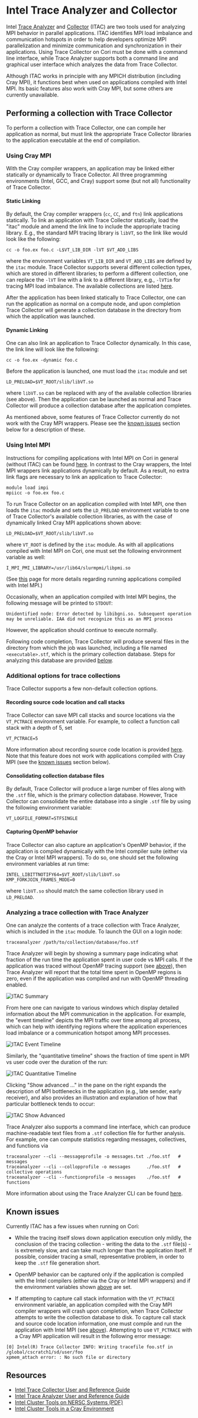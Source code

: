 # Intel Trace Analyzer and Collector

Intel [Trace
Analyzer](https://software.intel.com/en-us/ita-user-and-reference-guide) and
[Collector](https://software.intel.com/en-us/itc-user-and-reference-guide)
(ITAC) are two tools used for analyzing MPI behavior in parallel applications.
ITAC identifies MPI load imbalance and communication hotspots in order to help
developers optimize MPI parallelization and minimize communication and
synchronization in their applications. Using Trace Collector on Cori must be
done with a command line interface, while Trace Analyzer supports both a
command line and graphical user interface which analyzes the data from Trace
Collector.

Although ITAC works in principle with any MPICH distribution (including Cray
MPI), it functions best when used on applications compiled with Intel MPI. Its
basic features also work with Cray MPI, but some others are currently
unavailable.

## Performing a collection with Trace Collector

To perform a collection with Trace Collector, one can compile her application
as normal, but must link the appropriate Trace Collector libraries to the
application executable at the end of compilation.

### Using Cray MPI

With the Cray compiler wrappers, an application may be linked either statically
or dynamically to Trace Collector. All three programming environments (Intel,
GCC, and Cray) support some (but not all) functionality of Trace Collector.

#### Static Linking

By default, the Cray compiler wrappers (`cc`, `CC`, and `ftn`) link
applications statically. To link an application with Trace Collector
statically, load the "itac" module and amend the link line to include the
appropriate tracing library. E.g., the standard MPI tracing library is `libVT`,
so the link like would look like the following:

```console
cc -o foo.ex foo.c -L$VT_LIB_DIR -lVT $VT_ADD_LIBS
```

where the environment variables `VT_LIB_DIR` and `VT_ADD_LIBS` are defined by
the `itac` module. Trace Collector supports several different collection types,
which are stored in different libraries; to perform a different collection, one
can replace the `-lVT` line with a link to a different library, e.g., `-lVTim`
for tracing MPI load imbalance. The available collections are listed
[here](https://software.intel.com/en-us/node/561272).

After the application has been linked statically to Trace Collector, one can
run the application as normal on a compute node, and upon completion Trace
Collector will generate a collection database in the directory from which the
application was launched.

#### Dynamic Linking

One can also link an application to Trace Collector dynamically. In this case,
the link line will look like the following:

```console
cc -o foo.ex -dynamic foo.c
```

Before the application is launched, one must load the `itac` module and set

```console
LD_PRELOAD=$VT_ROOT/slib/libVT.so
```

where `libVT.so` can be replaced with any of the available collection libraries
(see above). Then the application can be launched as normal and Trace Collector
will produce a collection database after the application completes.

As mentioned above, some features of Trace Collector currently do not work with
the Cray MPI wrappers. Please see the [known issues](#known-issues) section
below for a description of these.

### Using Intel MPI

Instructions for compiling applications with Intel MPI on Cori in general
(without ITAC) can be found
[here](../../programming/compilers/wrappers.md#intel-compiler-wrappers). In
contrast to the Cray wrappers, the Intel MPI wrappers link applications
dynamically by default. As a result, no extra link flags are necessary to link
an application to Trace Collector:

```console
module load impi
mpiicc -o foo.ex foo.c
```

To run Trace Collector on an application compiled with Intel MPI, one then
loads the `itac` module and sets the `LD_PRELOAD` environment variable to one
of Trace Collector's available collection libraries, as with the case of
dynamically linked Cray MPI applications shown above:

```console
LD_PRELOAD=$VT_ROOT/slib/libVT.so
```

where `VT_ROOT` is defined by the `itac` module. As with all applications
compiled with Intel MPI on Cori, one must set the following environment
variable as well:

```console
I_MPI_PMI_LIBRARY=/usr/lib64/slurmpmi/libpmi.so
```

(See [this](../../programming/compilers/wrappers.md#intel-compiler-wrappers)
page for more details regarding running applications compiled with Intel MPI.)

Occasionally, when an application compiled with Intel MPI begins, the following
message will be printed to `STDOUT`:

```console
Unidentified node: Error detected by libibgni.so. Subsequent operation may be unreliable. IAA did not recognize this as an MPI process
```

However, the application should continue to execute normally.

Following code completion, Trace Collector will produce several files in the
directory from which the job was launched, including a file named
`<executable>.stf`, which is the primary collection database. Steps for
analyzing this database are provided
[below](#analyzing-a-trace-collection-with-trace-analyzer).

### Additional options for trace collections

Trace Collector supports a few non-default collection options.

#### Recording source code location and call stacks

Trace Collector can save MPI call stacks and source locations via the
`VT_PCTRACE` environment variable. For example, to collect a function call
stack with a depth of 5, set

```console
VT_PCTRACE=5
```

More information about recording source code location is provided
[here](https://software.intel.com/en-us/node/561289). Note that this feature
does not work with applications compiled with Cray MPI (see the [known
issues](#known-issues) section below).

#### Consolidating collection database files

By default, Trace Collector will produce a large number of files along with the
`.stf` file, which is the primary collection database. However, Trace Collector
can consolidate the entire database into a single `.stf` file by using the
following environment variable:

```console
VT_LOGFILE_FORMAT=STFSINGLE
```

#### Capturing OpenMP behavior

Trace Collector can also capture an application's OpenMP behavior, if the
application is compiled dynamically with the Intel compiler suite (either via
the Cray or Intel MPI wrappers). To do so, one should set the following
environment variables at run time:

```console
INTEL_LIBITTNOTIFY64=$VT_ROOT/slib/libVT.so
KMP_FORKJOIN_FRAMES_MODE=0
```

where `libVT.so` should match the same collection library used in `LD_PRELOAD`.

### Analyzing a trace collection with Trace Analyzer

One can analyze the contents of a trace collection with Trace Analyzer, which
is included in the `itac` module. To launch the GUI on a login node:

```console
traceanalyzer /path/to/collection/database/foo.stf
```

Trace Analyzer will begin by showing a summary page indicating what fraction of
the run time the application spent in user code vs MPI calls. If the
application was traced without OpenMP tracing support (see
[above](#capturing-openmp-behavior)), then Trace Analyzer will report that the
total time spent in OpenMP regions is zero, even if the application was
compiled and run with OpenMP threading enabled.

![ITAC Summary](./images/itac-summary.png)

From here one can navigate to various windows which display detailed
information about the MPI communication in the application. For example, the
"event timeline" depicts the MPI traffic over time among all process, which can
help with identifying regions where the application experiences load imbalance
or a communication hotspot among MPI processes.

![ITAC Event Timeline](./images/itac-event-timeline.png)

Similarly, the "quantitative timeline" shows the fraction of time spent in MPI
vs user code over the duration of the run:

![ITAC Quantitative Timeline](./images/itac-quantitative-timeline.png)

Clicking "Show advanced ..." in the pane on the right expands the description
of MPI bottlenecks in the application (e.g., late sender, early receiver), and
also provides an illustration and explanation of how that particular bottleneck
tends to occur:

![ITAC Show Advanced](./images/itac-show-advanced.png)

Trace Analyzer also supports a command line interface, which can produce
machine-readable text files from a `.stf` collection file for further analysis.
For example, one can compute statistics regarding messages, collectives, and
functions via

```console
traceanalyzer --cli --messageprofile -o messages.txt ./foo.stf   # messages
traceanalyzer --cli --collopprofile -o messages      ./foo.stf   # collective operations
traceanalyzer --cli --functionprofile -o messages    ./foo.stf   # functions
```

More information about using the Trace Analyzer CLI can be found
[here](https://software.intel.com/en-us/node/561584).

## Known issues

Currently ITAC has a few issues when running on Cori:

- While the tracing itself slows down application execution only mildly, the
conclusion of the tracing collection - writing the data to the `.stf` file(s) -
is extremely slow, and can take much longer than the application itself. If
possible, consider tracing a small, representative problem, in order to keep
the `.stf` file generation short.

- OpenMP behavior can be captured only if the application is compiled with the
Intel compilers (either via the Cray or Intel MPI wrappers) and if the
environment variables shown [above](#capturing-openmp-behavior) are set.

- If attempting to capture call stack information with the `VT_PCTRACE`
environment variable, an application compiled with the Cray MPI compiler
wrappers will crash upon completion, when Trace Collector attempts to write the
collection database to disk. To capture call stack and source code location
information, one must compile and run the application with Intel MPI (see
[above](#using-intel-mpi)). Attempting to use `VT_PCTRACE` with a Cray MPI
application will result in the following error message:

```console
[0] Intel(R) Trace Collector INFO: Writing tracefile foo.stf in /global/cscratch1/sd/user/foo
xpmem_attach error: : No such file or directory
```

## Resources

- [Intel Trace Collector User and Reference Guide](https://software.intel.com/en-us/itc-user-and-reference-guide)
- [Intel Trace Analyzer User and Reference Guide](https://software.intel.com/en-us/ita-user-and-reference-guide)
- [Intel Cluster Tools on NERSC Systems (PDF)](https://www.nersc.gov/assets/Uploads/Intel-Cluster-Tools-Mar2017.pdf)
- [Intel Cluster Tools in a Cray Environment](https://software.intel.com/en-us/articles/intel-mpi-itac-and-mps-in-a-cray-environment)
